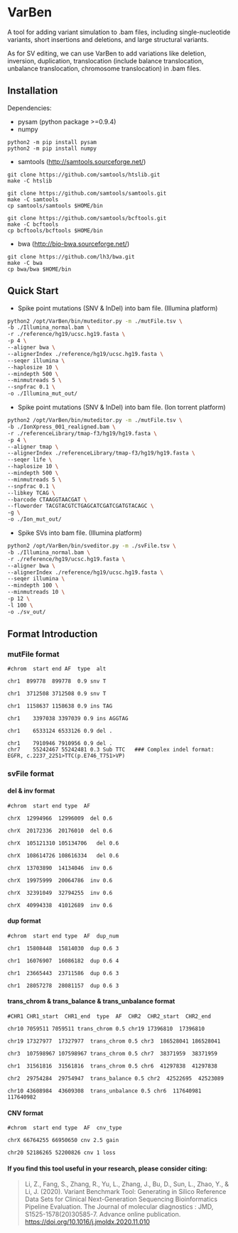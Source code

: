VarBen
=========================
A tool for adding variant simulation to .bam files, including single-nucleotide variants, short insertions and deletions, and large structural variants.

As for SV editing, we can use VarBen to add variations like deletion, inversion, duplication, translocation (include balance translocation, unbalance translocation, chromosome translocation) in .bam files.


Installation
-------------------------
Dependencies: 
+ pysam (python package >=0.9.4)
+ numpy

```
python2 -m pip install pysam
python2 -m pip install numpy
```

+ samtools (http://samtools.sourceforge.net/)

```
git clone https://github.com/samtools/htslib.git
make -C htslib

git clone https://github.com/samtools/samtools.git
make -C samtools
cp samtools/samtools $HOME/bin

git clone https://github.com/samtools/bcftools.git
make -C bcftools
cp bcftools/bcftools $HOME/bin
```

+ bwa (http://bio-bwa.sourceforge.net/)

```
git clone https://github.com/lh3/bwa.git
make -C bwa
cp bwa/bwa $HOME/bin
```

Quick Start
---------------------
+ Spike point mutations (SNV & InDel) into bam file. (Illumina platform)

```bash
python2 /opt/VarBen/bin/muteditor.py -m ./mutFile.tsv \
-b ./Illumina_normal.bam \
-r ./reference/hg19/ucsc.hg19.fasta \
-p 4 \
--aligner bwa \
--alignerIndex ./reference/hg19/ucsc.hg19.fasta \
--seqer illumina \
--haplosize 10 \
--mindepth 500 \
--minmutreads 5 \
--snpfrac 0.1 \
-o ./Illumina_mut_out/

```
+ Spike point mutations (SNV & InDel) into bam file. (Ion torrent platform)

```bash
python2 /opt/VarBen/bin/muteditor.py -m ./mutFile.tsv \
-b ./IonXpress_001_realigned.bam \
-r ./referenceLibrary/tmap-f3/hg19/hg19.fasta \
-p 4 \
--aligner tmap \
--alignerIndex ./referenceLibrary/tmap-f3/hg19/hg19.fasta \
--seqer life \
--haplosize 10 \
--mindepth 500 \
--minmutreads 5 \
--snpfrac 0.1 \
--libkey TCAG \
--barcode CTAAGGTAACGAT \
--floworder TACGTACGTCTGAGCATCGATCGATGTACAGC \
-g \
-o ./Ion_mut_out/

```

+ Spike SVs into bam file.  (Illumina platform)

```bash
python2 /opt/VarBen/bin/sveditor.py -m ./svFile.tsv \
-b ./Illumina_normal.bam \
-r ./reference/hg19/ucsc.hg19.fasta \
--aligner bwa \
--alignerIndex ./reference/hg19/ucsc.hg19.fasta \
--seqer illumina \
--mindepth 100 \
--minmutreads 10 \
-p 12 \
-l 100 \
-o ./sv_out/

```


Format Introduction
-------------------------
### mutFile format

```
#chrom  start end AF  type  alt

chr1  899778  899778  0.9 snv T

chr1  3712508 3712508 0.9 snv T

chr1  1158637 1158638 0.9 ins TAG

chr1	3397038 3397039 0.9 ins AGGTAG

chr1	6533124 6533126 0.9 del .

chr1	7910946 7910956 0.9 del .
chr7	55242467 55242481 0.3 Sub TTC	### Complex indel format: EGFR, c.2237_2251>TTC(p.E746_T751>VP)
```

### svFile format
#### del & inv format

```
#chrom  start end type  AF

chrX  12994966  12996009  del 0.6

chrX  20172336  20176010  del 0.6

chrX  105121310	105134706	del 0.6

chrX  108614726	108616334	del 0.6

chrX  13703890  14134046  inv 0.6

chrX  19975999  20064786  inv 0.6

chrX  32391049  32794255  inv 0.6

chrX  40994338  41012689  inv 0.6
```


#### dup format

```
#chrom  start end type  AF  dup_num

chr1  15808448  15814030  dup 0.6 3

chr1  16076907  16086182  dup 0.6 4

chr1  23665443  23711586  dup 0.6 3

chr1  28057278  28081157  dup 0.6 3
```

#### trans_chrom & trans_balance & trans_unbalance format

```
#CHR1 CHR1_start  CHR1_end  type  AF  CHR2  CHR2_start  CHR2_end

chr10 7059511 7059511 trans_chrom 0.5 chr19 17396810  17396810

chr19 17327977  17327977  trans_chrom 0.5 chr3  186528041 186528041

chr3  107598967 107598967 trans_chrom 0.5 chr7  38371959  38371959

chr1  31561816  31561816  trans_chrom 0.5 chr6  41297838  41297838

chr2  29754284  29754947  trans_balance 0.5 chr2  42522695  42523089

chr10 43608984  43609308  trans_unbalance 0.5 chr6  117640981 117640982
```

#### CNV format

```
#chrom  start end type  AF  cnv_type

chrX 66764255 66950650 cnv 2.5 gain 

chr20 52186265 52200826 cnv 1 loss

```



#### If you find this tool useful in your research, please consider citing:

> Li, Z., Fang, S., Zhang, R., Yu, L., Zhang, J., Bu, D., Sun, L., Zhao, Y., & Li, J. (2020). Variant Benchmark Tool: Generating in Silico Reference Data Sets for Clinical Next-Generation Sequencing Bioinformatics Pipeline Evaluation. The Journal of molecular diagnostics : JMD, S1525-1578(20)30585-7. Advance online publication. https://doi.org/10.1016/j.jmoldx.2020.11.010
